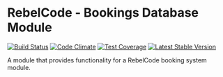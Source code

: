# RebelCode - Bookings Database Module

[![Build Status](https://travis-ci.org/RebelCode/rcmod-bookings-db.svg?branch=master)](https://travis-ci.org/RebelCode/rcmod-bookings-db)
[![Code Climate](https://codeclimate.com/github/RebelCode/rcmod-bookings-db/badges/gpa.svg)](https://codeclimate.com/github/RebelCode/rcmod-bookings-db)
[![Test Coverage](https://codeclimate.com/github/RebelCode/rcmod-bookings-db/badges/coverage.svg)](https://codeclimate.com/github/RebelCode/rcmod-bookings-db/coverage)
[![Latest Stable Version](https://poser.pugx.org/rebelcode/rcmod-bookings-db/version)](https://packagist.org/packages/rebelcode/rcmod-bookings-db)

A module that provides functionality for a RebelCode booking system module.
